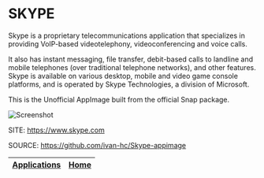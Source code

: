 # SKYPE

 Skype is a proprietary telecommunications application that specializes 
 in providing VoIP-based videotelephony, videoconferencing and voice 
 calls.
 
 It also has instant messaging, file transfer, debit-based calls to 
 landline and mobile telephones (over traditional telephone  networks), 
 and other features. Skype is available on  various desktop, mobile and 
 video game console platforms, and is operated by Skype Technologies, a 
 division of Microsoft.
 
 This is the Unofficial AppImage built from the official Snap package.
 
 ![Screenshot](https://www.addictivetips.com/app/uploads/2018/02/skype1.png)
 
 SITE: https://www.skype.com

 SOURCE: https://github.com/ivan-hc/Skype-appimage

 | [Applications](https://portable-linux-apps.github.io/apps.html) | [Home](https://portable-linux-apps.github.io)
 | --- | --- |
